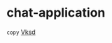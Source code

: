 # chat-application

`copy`
<a href="javascript:void(0)" onclick="copyTextToClipboard('Vksd')">Vksd</a>

<script>
function copyTextToClipboard(text) {
  var textArea = document.createElement("textarea");
  textArea.value = text;
  document.body.appendChild(textArea);
  textArea.select();
  document.execCommand("copy");
  document.body.removeChild(textArea);
}
</script>
